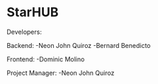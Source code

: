 # StarHUB

Developers:

Backend:
-Neon John Quiroz
-Bernard Benedicto

Frontend:
-Dominic Molino

Project Manager:
-Neon John Quiroz
